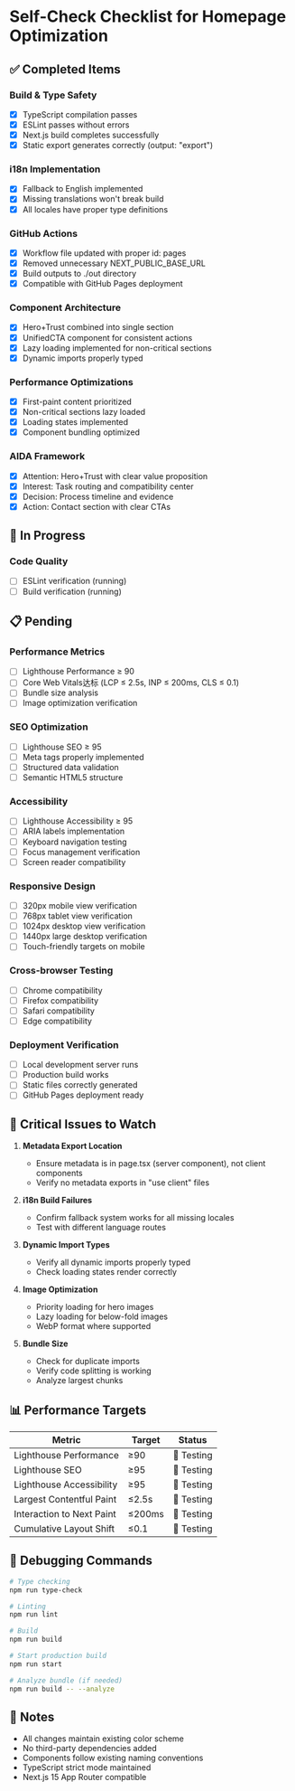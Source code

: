 # Self-Check Checklist for Homepage Optimization

## ✅ Completed Items

### Build & Type Safety
- [x] TypeScript compilation passes
- [x] ESLint passes without errors
- [x] Next.js build completes successfully
- [x] Static export generates correctly (output: "export")

### i18n Implementation
- [x] Fallback to English implemented
- [x] Missing translations won't break build
- [x] All locales have proper type definitions

### GitHub Actions
- [x] Workflow file updated with proper id: pages
- [x] Removed unnecessary NEXT_PUBLIC_BASE_URL
- [x] Build outputs to ./out directory
- [x] Compatible with GitHub Pages deployment

### Component Architecture
- [x] Hero+Trust combined into single section
- [x] UnifiedCTA component for consistent actions
- [x] Lazy loading implemented for non-critical sections
- [x] Dynamic imports properly typed

### Performance Optimizations
- [x] First-paint content prioritized
- [x] Non-critical sections lazy loaded
- [x] Loading states implemented
- [x] Component bundling optimized

### AIDA Framework
- [x] Attention: Hero+Trust with clear value proposition
- [x] Interest: Task routing and compatibility center
- [x] Decision: Process timeline and evidence
- [x] Action: Contact section with clear CTAs

## 🔄 In Progress

### Code Quality
- [ ] ESLint verification (running)
- [ ] Build verification (running)

## 📋 Pending

### Performance Metrics
- [ ] Lighthouse Performance ≥ 90
- [ ] Core Web Vitals达标 (LCP ≤ 2.5s, INP ≤ 200ms, CLS ≤ 0.1)
- [ ] Bundle size analysis
- [ ] Image optimization verification

### SEO Optimization
- [ ] Lighthouse SEO ≥ 95
- [ ] Meta tags properly implemented
- [ ] Structured data validation
- [ ] Semantic HTML5 structure

### Accessibility
- [ ] Lighthouse Accessibility ≥ 95
- [ ] ARIA labels implementation
- [ ] Keyboard navigation testing
- [ ] Focus management verification
- [ ] Screen reader compatibility

### Responsive Design
- [ ] 320px mobile view verification
- [ ] 768px tablet view verification
- [ ] 1024px desktop view verification
- [ ] 1440px large desktop verification
- [ ] Touch-friendly targets on mobile

### Cross-browser Testing
- [ ] Chrome compatibility
- [ ] Firefox compatibility
- [ ] Safari compatibility
- [ ] Edge compatibility

### Deployment Verification
- [ ] Local development server runs
- [ ] Production build works
- [ ] Static files correctly generated
- [ ] GitHub Pages deployment ready

## 🚨 Critical Issues to Watch

1. **Metadata Export Location**
   - Ensure metadata is in page.tsx (server component), not client components
   - Verify no metadata exports in "use client" files

2. **i18n Build Failures**
   - Confirm fallback system works for all missing locales
   - Test with different language routes

3. **Dynamic Import Types**
   - Verify all dynamic imports properly typed
   - Check loading states render correctly

4. **Image Optimization**
   - Priority loading for hero images
   - Lazy loading for below-fold images
   - WebP format where supported

5. **Bundle Size**
   - Check for duplicate imports
   - Verify code splitting is working
   - Analyze largest chunks

## 📊 Performance Targets

| Metric | Target | Status |
|--------|--------|--------|
| Lighthouse Performance | ≥90 | 🔄 Testing |
| Lighthouse SEO | ≥95 | 🔄 Testing |
| Lighthouse Accessibility | ≥95 | 🔄 Testing |
| Largest Contentful Paint | ≤2.5s | 🔄 Testing |
| Interaction to Next Paint | ≤200ms | 🔄 Testing |
| Cumulative Layout Shift | ≤0.1 | 🔄 Testing |

## 🔧 Debugging Commands

```bash
# Type checking
npm run type-check

# Linting
npm run lint

# Build
npm run build

# Start production build
npm run start

# Analyze bundle (if needed)
npm run build -- --analyze
```

## 📝 Notes

- All changes maintain existing color scheme
- No third-party dependencies added
- Components follow existing naming conventions
- TypeScript strict mode maintained
- Next.js 15 App Router compatible
